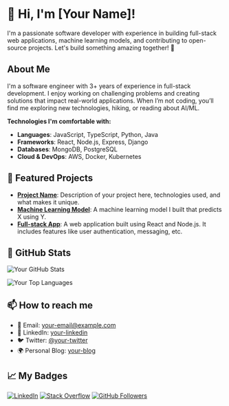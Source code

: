 # 👋 Hi, I'm [Your Name]!

I'm a passionate software developer with experience in building full-stack web applications, machine learning models, and contributing to open-source projects. Let's build something amazing together! 🚀

## About Me

I'm a software engineer with 3+ years of experience in full-stack development. I enjoy working on challenging problems and creating solutions that impact real-world applications. When I’m not coding, you’ll find me exploring new technologies, hiking, or reading about AI/ML.

**Technologies I'm comfortable with:**
- **Languages**: JavaScript, TypeScript, Python, Java
- **Frameworks**: React, Node.js, Express, Django
- **Databases**: MongoDB, PostgreSQL
- **Cloud & DevOps**: AWS, Docker, Kubernetes

## 🔨 Featured Projects

- **[Project Name](link)**: Description of your project here, technologies used, and what makes it unique.
- **[Machine Learning Model](link)**: A machine learning model I built that predicts X using Y.
- **[Full-stack App](link)**: A web application built using React and Node.js. It includes features like user authentication, messaging, etc.

## 🚀 GitHub Stats

![Your GitHub Stats](https://github-readme-stats.vercel.app/api?username=your-username&show_icons=true&hide_title=true&hide=prs&count_private=true)

![Your Top Languages](https://github-readme-stats.vercel.app/api/top-langs/?username=your-username&layout=compact&hide=html&count_private=true)

## 📫 How to reach me

- 📧 Email: your-email@example.com
- 💼 LinkedIn: [your-linkedin](https://www.linkedin.com/in/your-linkedin/)
- 🐦 Twitter: [@your-twitter](https://twitter.com/your-twitter)
- 🌍 Personal Blog: [your-blog](https://www.your-blog.com)

## 📈 My Badges

[![LinkedIn](https://img.shields.io/badge/LinkedIn-%230077B5.svg?&style=flat&logo=linkedin&logoColor=white)](https://www.linkedin.com/in/your-linkedin/)
[![Stack Overflow](https://img.shields.io/badge/StackOverflow-%23F48024.svg?&style=flat&logo=stackoverflow&logoColor=white)](https://stackoverflow.com/users/your-id)
[![GitHub Followers](https://img.shields.io/github/followers/your-username?label=follow&style=social)](https://github.com/your-username)
